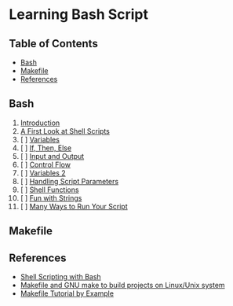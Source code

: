 # Learning Bash Script

## Table of Contents

<!-- START doctoc generated TOC please keep comment here to allow auto update -->
<!-- DON'T EDIT THIS SECTION, INSTEAD RE-RUN doctoc TO UPDATE -->

- [Bash](#bash)
- [Makefile](#makefile)
- [References](#references)

<!-- END doctoc generated TOC please keep comment here to allow auto update -->

## Bash

1. [Introduction](introduction/README.md)
1. [A First Look at Shell Scripts](a-first-look-at-shell-scripts/README.md)
1. [ ] [Variables](variables/README.md)
1. [ ] [If, Then, Else](if-then-else/README.md)
1. [ ] [Input and Output](input-and-output/README.md)
1. [ ] [Control Flow](control-flow/README.md)
1. [ ] [Variables 2](variables-2/README.md)
1. [ ] [Handling Script Parameters](handling-script-parameters/README.md)
1. [ ] [Shell Functions](shell-functions/README.md)
1. [ ] [Fun with Strings](fun-with-strings/README.md)
1. [ ] [Many Ways to Run Your Script](many-ways-to-run-your-script/README.md)

## Makefile

## References

- [Shell Scripting with Bash](https://app.pluralsight.com/library/courses/bash-shell-scripting/table-of-contents)
- [Makefile and GNU make to build projects on Linux/Unix system](https://www.udemy.com/course/gnu-make-make-utility-and-makefile)
- [Makefile Tutorial by Example](https://makefiletutorial.com/)
